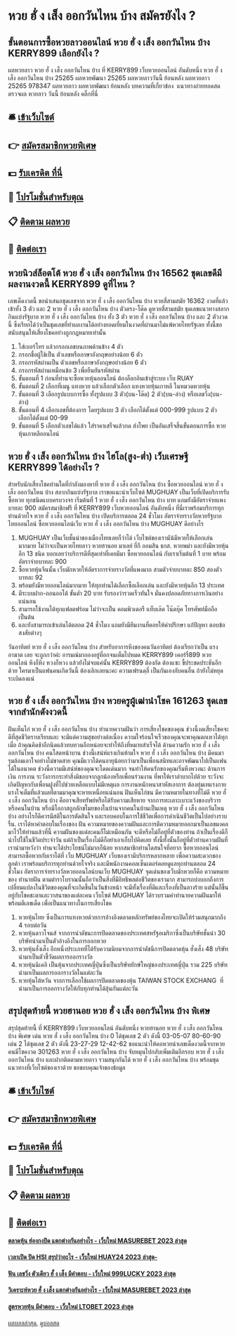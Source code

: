 # หวย ฮั่ ง เส็ง ออกวันไหน บ้าง สมัครยังไง ?
## ขั้นตอนการซื้อหวยลาวออนไลน์ หวย ฮั่ ง เส็ง ออกวันไหน บ้าง KERRY899 เลือกยังไง ?
ผลหวยลาว หวย ฮั่ ง เส็ง ออกวันไหน บ้าง ที่ KERRY899 เว็บหวยออนไลน์ อันดับหนึ่ง หวย ฮั่ ง เส็ง ออกวันไหน บ้าง 25265 ผลหวยพัฒนา 25265 ผลหวยลาววันนี้ ย้อนหลัง
ผลหวยลาว 25265 978347
 ผลหวยลาว ผลหวยพัฒนา ย้อนหลัง 
บทความที่เกี่ยวข้อง
 แนวทางถ่ายทอดสดตรวจผล หวยลาว วันนี้ ย้อนหลัง คลิ๊กที่นี่  

## 🛎 [เข้าเว็บไซต์](https://bit.ly/3BG5bNw)
## 👉 [สมัครสมาชิกหวยพิเศษ](https://bit.ly/3BG5bNw)
## 💵 [รับเครดิต ที่นี่](https://bit.ly/3C3mvgS)
## 👑 [โปรโมชั่นสำหรับตุณ](https://bit.ly/3C3mvgS)
## 📋 [ติดตาม ผลหวย](https://bit.ly/3C3mvgS)
## 📱 [ติดต่อเรา](https://bit.ly/3C3mvgS)

## หวยนิวส์ล็อตโต้ หวย ฮั่ ง เส็ง ออกวันไหน บ้าง 16562 ชุดเลขดีมีผลงานงวดนี้ KERRY899 ดูที่ไหน ?
เลขเด็ดงวดนี้ ขอนำเสนอชุดเลขจาก หวย ฮั่ ง เส็ง ออกวันไหน บ้าง หวยสี่สามสมัย 16362 งวดที่แล้วเข้าทั้ง 3 ตัว และ 2 หวย ฮั่ ง เส็ง ออกวันไหน บ้าง ตัวตรง-โต๊ด ดูหวยสี่สามสมัย ชุดเลขแนวทางสลากกินแบ่งรัฐบาล หวย ฮั่ ง เส็ง ออกวันไหน บ้าง ทั้ง 3 ตัว หวย ฮั่ ง เส็ง ออกวันไหน บ้าง และ 2 ตัวงวดนี้ ซึ่งเรียกได้ว่าเป็นชุดเลขที่ทำผลงานได้อย่างยอดเยี่ยมในงวดที่ผ่านมาไม่แพ้หวยไทยรัฐเลย ทั้งนี้ขอสนับสนุนให้เสี่ยงโชคอย่างถูกกฎหมายเท่านั้น
1. ใส่เบอร์โทร แล้วกรอกเลขบนภาพด้านข้าง 4 ตัว
2. กรอกชื่อผู้ใช้เป็น ตัวเลขหรือภาษาอังกฤษอย่างน้อย 6 ตัว
3. กรอกรหัสผ่านเป็น ตัวเลขหรือภาษาอังกฤษอย่างน้อย 6 ตัว
4. กรอกรหัสผ่านเหมือนข้อ 3 เพื่อยืนยันรหัสผ่าน
5. ขั้นตอนที่ 1 ก่อนที่ท่านจะซื้อหวยหุ้นออนไลน์ ต้องล็อกอินเข้าสู่ระบบ เว็บ RUAY
6. ขั้นตอนที่ 2 เลือกที่เมนู แทงหวย แล้วเลือกตัวเลือก แทงหวยหุ้นเกาหลี ในหมวดหวยหุ้น
7. ขั้นตอนที่ 3 เลือกรูปแบบการซื้อ ทั้งรูปแบบ 3 ตัว(บน-โต๊ด) 2 ตัว(บน-ล่าง) หรือเลขวิ่ง(บน-ล่าง)
8. ขั้นตอนที่ 4 เลือกเลขที่ต้องการ โดยรูปแบบ 3 ตัว เลือกได้ตั้งแต่ 000-999 รูปแบบ 2 ตัว เลือกได้ตั้งแต่ 00-99
9. ขั้นตอนที่ 5 เลือกตัวเลขได้แล้ว ใส่ราคาเสร็จแล้วกด ส่งโพย เป็นอันเสร็จสิ้นขั้นตอนการซื้อ หวยหุ้นเกาหลีออนไลน์

## หวย ฮั่ ง เส็ง ออกวันไหน บ้าง ไฮโล(สูง-ต่ำ) เว็บเศรษฐี KERRY899 ได้อย่างไร ?
สำหรับนักเสี่ยงโชคท่านใดที่กำลังมองหาที่ หวย ฮั่ ง เส็ง ออกวันไหน บ้าง ซื้อหวยออนไลน์ หวย ฮั่ ง เส็ง ออกวันไหน บ้าง สลากกินแบ่งรัฐบาล เราขอแนะนำเว็บไซต์ MUGHUAY เป็นเว็บที่เปิดบริการรับซื้อหวย ทุกชนิดแบบครบวงจร เริ่มต้นที่ 1 หวย ฮั่ ง เส็ง ออกวันไหน บ้าง บาท แถมยังมีอัตราจ่ายแพงบาทละ 900 สมัครสมาชิกฟรี ที่ KERRY899 เว็บหวยออนไลน์ อันดับหนึ่ง ที่นี่เราพร้อมบริการทุกท่านด้วยใจ หวย ฮั่ ง เส็ง ออกวันไหน บ้าง เปิดบริการตลอด 24 ชั่วโมง
อัตราจ่ายรางวัลหวยรัฐบาลไทยออนไลน์
ซื้อหวยออนไลน์เว็บ หวย ฮั่ ง เส็ง ออกวันไหน บ้าง MUGHUAY ดีอย่างไร
1. MUGHUAY เป็นเว็บชั้นนำของเมืองไทยเลยก็ว่าได้ เว็บไซต์ของเรานัน้มีหวยให้เลือกเล่นมากมาย ไม่ว่าจะเป็นหวยไทยลาว หวยฮานอย มาเลย์ ยี่กี ออมสิน ธกส. หวยพม่า และยังมีหวยหุ้นอีก 13 ชนิด บอกเลยว่าบริการดีที่สุดเท่าที่เคยมีมา ซื้อหวยออนไลน์ กับเราเริ่มต้นที่ 1 บาท พร้อมอัตราจ่ายบาทละ 900
2. ซื้อหวยหุ้นจีนนั้น เว็บมักหวยให้อัตราการจ่ายรางวัลที่แพงมาก สามตัวจ่ายบาทละ 850 สองตัวบาทละ 92
3. พร้อมยังมีหวยออนไลน์มากมาย ให้ทุกท่านได้เลือกซื้อเลือกเล่น และยังมีหวยหุ้นอีก 13 ประเทศ
4. มีระบบฝาก-ถอนออโต้ ขั้นต่ำ 20 บาท รับรองว่ารวดเร็วทันใจ มั่นคงปลอดภัยทางการเงินอย่างแน่นอน
5. สามารถใช้งานได้ทุกแฟลตฟร์อม ไม่ว่าจะเป็น คอมพิวเตอรื แท็บเล๊ต โน๊ตบุ๊ค โทรศัพท์มือถือเป็นต้น
6. และยังสามารถเข้าเล่นได้ตลอด 24 ชั่วโมง แถมยังมีทีมงานที่คอยให้คำปรึกษา แก้ปัญหา ตอบข้อสงสัยต่างๆ

วันอาทิตย์ หวย ฮั่ ง เส็ง ออกวันไหน บ้าง สำหรับอาการหึงของคนวันอาทิตย์ ต้องเรียกว่าเป็น แรงอาฆาต เลย จะถูกกว่าค่ะ อารมณ์มากองอยู่ที่อกจนเต็มไปหมด KERRY899 เคอร์รี่899 หวยออนไลน์ หึงก็หึง หวงก็หวง แล้วยังไม่จบแค่นั้น KERRY899 ต้องกัด ต้องแซะ ขี้ประชดประชันอีกด้วย ใครมาเป็นแฟนคนเกิดวันนี้ ต้องเลิกเลยนะคะ ความเฟรนดฺลี่ เป็นกันเองกับคนอื่น ถ้ายังไม่หยุดระเบิดลงแน่

## หวย ฮั่ ง เส็ง ออกวันไหน บ้าง หวยครูผู้เฒ่านำโชค 161263 ชุดเลขจากสำนักดังงวดนี้
ฝันเห็นไก่ หวย ฮั่ ง เส็ง ออกวันไหน บ้าง ทำนายความฝันว่า การเสี่ยงโชคของคุณ ช่วงนี้งดเสี่ยงโชคจะดีที่สุดชีวิตราบเรียบและ จะมีแต่ความสุขอย่างต่อเนื่อง ความใจร้อนใจเร็วของคุณจะพาคุณตกเหวได้ทุกเมื่อ ถ้าคุณคิดช้าอีกนิดแล้วทบทวนอีกหน่อยจะทำให้ถึงที่หมายสำเร็จได้
ด้านความรัก หวย ฮั่ ง เส็ง ออกวันไหน บ้าง คนโสดหน้าบาน ช่วงนี้เสน่ห์แรงเกินห้ามใจ หวย ฮั่ ง เส็ง ออกวันไหน บ้าง มีคนมารุมล้อมเอาใจอย่างไม่ขาดสาย คุณมีแววได้คนอายุน้อยกว่ามาเป็นเพื่อนสนิทและอาจพัฒนาไปเป็นแฟนได้ในอนาคต ช่วงนี้ความมีเสน่ห์ของคุณจะโดดเด่นมาก จนทำให้คนรักของคุณเริ่มหึงหวงนะ
ด้านการเงิน การงาน ระวังการกระทำสิ่งมิชอบจากลูกน้องหรือเพื่อนร่วมงาน ที่พาให้เราลำบากไปด้วย ระวังจะเกิดปัญหากับเพื่อนฝูงที่ไปช่วยเหลือแบบไม่มีเหตุผล การงานหนักหนาสาหัสเอาการ ต้องทุ่มเทแรงกายแรงใจเต็มที่แล้วผลที่ตามมาคุณจะหายเหนื่อยแน่นอน
ฝันเห็นไก่ชน มีความหมายในทางที่ไม่ดี หวย ฮั่ ง เส็ง ออกวันไหน บ้าง คืออาจเสียทรัพย์หรือได้รับความเสียหาย จากการทะเลาะเบาะแว้งของบริวารหรือคนในบ้าน หรือมีโอกาสถูกลักขโมยของในบ้านจากคนในบ้านเป็นเหตุ หวย ฮั่ ง เส็ง ออกวันไหน บ้าง อย่างไรก็ดีควรมีสติในการตัดสินใจ และรอบคอบในการใช้ชีวิตเพื่อการดำเนินชีวิตเป็นไปอย่างราบรื่น.
เราได้หาคำตอบในเรื่องของ ฝัน ความหมายของความฝันและการตีความหมายออกมาเป็นเลขมงคล มาไว้ให้ท่านแล้วที่นี้ ความฝันของแต่ละคนก็ไม่เหมือนกัน จะดีหรือไม่ก็อยู่ที่ตัวของท่าน ถ้าเป็นเรื่องดีก็นำไปใช้ในชีวิตประจำวัน แต่ถ้าเป็นเรื่องไม่ดีก็อย่าเอาเก็บไปคิดเลย ทั้งนี้ทั้งนั้นก็อยู่ที่ตัวท่านความฝันที่เรานำมาหวังว่า ท่านจะได้ประโยชน์ไม่มากก็น้อย
หากสมาชิกท่านใดสนใจที่อยาก ซื้อหวยออนไลน์ สามารถซื้อหวยกับเราได้ที่ เว็บ MUGHUAY เว็บของเรามีบริการหลากหลาย เพื่อความสะดวกของลูกค้า เราพร้อมบริการทุกท่านด้วยใจจริง และมีพนักงานคอลเซ็นเตอร์คอยดูแลทุกท่านตลอด 24 ชั่วโมง
อัตราการจ่ายรางวัลหวยออนไลน์บนเว็บ MUGHUAY
จุดเด่นของเว็บมักหวยก็คือ
ความหมายของ ทำนายฝัน ตามตำราโบราณนั้นถือว่าเป็นสิ่งที่มีอิทธิพลต่อชีวิตของเรามาก สามารถบ่งบอกถึงการเปลี่ยนแปลงในชีวิตของคุณที่จะเกิดขึ้นในวันข้างหน้า จะมีทั้งเรื่องที่ดีและเรื่องที่เป็นลางร้าย แต่นั้นก็ขึ้นอยู่กับโชคชะตาและวาสนาของแต่ละคน เว็บไซต์ MUGHUAY ได้รวบรวมคำทำนายความฝันมาให้พร้อมตีเลขเด็ด เพื่อเป็นแนวทางในการเสี่ยงโชค
1. หวยหุ้นไทย ซึ่งเป็นการแทงหวยด้วยการอ้างอิงตลาดหลักทรัพย์ของไทยจะเปิดให้ร่วมสนุกมากถึง 4 รอบต่อวัน
2. หวยหุ้นดาวโจนส์ จากการนำดัชนะการปิดตลาดของประเทศสหรัฐอเมริกาซึ่งเป็นบริษัทชั้นนำ 30 บริษัทนำมาเป็นตัวอ้างอิงในการออกหวย
3. หวยหุ้นฮั่งเส็ง อีกหนึ่งประเภทที่ได้รับความนิยมจากการนำดัชนีการปิดตลาดหุ้น ฮั่งเส็ง 48 บริษัท นำมาเป็นตัวชี้วัดผลการออกรางวัล
4. หวยหุ้นนิเคอิ เป็นหุ้นจากประเทศญี่ปุ่นซึ่งเป็นบริษัทยักษ์ใหญ่ของประเทศญี่ปุ่น รวม 225 บริษัท นำมาเป็นผลการออกรางวัลในแต่ละวัน
5. หวยหุ้นไต้หวัน จากการเลือกใช้ผลการปิดตลาดของหุ้น TAIWAN STOCK EXCHANG  ที่นำมาเป็นการออกรางวัลให้กับทุกท่านได้ลุ้นกันแต่ละวัน

## สรุปสุดท้ายนี้ หวยฮานอย หวย ฮั่ ง เส็ง ออกวันไหน บ้าง พิเศษ
สรุปสุดท้ายนี้ ที่ KERRY899 เว็บหวยออนไลน์ อันดับหนึ่ง หวยฮานอย หวย ฮั่ ง เส็ง ออกวันไหน บ้าง พิเศษ เด่น หวย ฮั่ ง เส็ง ออกวันไหน บ้าง 0 ได้ชุดเลข 2 ตัว ดังนี้
03-05-07
80-60-90
เด่น 2 ได้ชุดเลข 2 ตัว ดังนี้
23-27-29
12-42-62
ขอแนะนำให้คอหวยนำเลขเด็ดงวดนี้จากหวยคนมีโชคงวด 301263 หวย ฮั่ ง เส็ง ออกวันไหน บ้าง จับหมุนไปกลับเพิ่มเติมอีกรอบ หวย ฮั่ ง เส็ง ออกวันไหน บ้าง และฝากติดตามหวยลาว รวมสนุกกันได้ หวย ฮั่ ง เส็ง ออกวันไหน บ้าง พร้อมชุดแนวทางที่เว็บไซต์ของเราด้วย
ขอขอบคุณเจ้าของข้อมูล

## 🛎 [เข้าเว็บไซต์](https://bit.ly/3BG5bNw)
## 👉 [สมัครสมาชิกหวยพิเศษ](https://bit.ly/3BG5bNw)
## 💵 [รับเครดิต ที่นี่](https://bit.ly/3C3mvgS)
## 👑 [โปรโมชั่นสำหรับตุณ](https://bit.ly/3C3mvgS)
## 📋 [ติดตาม ผลหวย](https://bit.ly/3C3mvgS)
## 📱 [ติดต่อเรา](https://bit.ly/3C3mvgS)

#### [ตลาดหุ้น ฮ่องกงปิด แตกต่างกันอย่างไร - เว็บใหม่ MASUREBET 2023 ล่าสุด](https://atom.io/themes/ตลาดหุ้น%20ฮ่องกงปิด%20แตกต่างกันอย่างไร%20-%20เว็บใหม่%20masurebet%202023%20ล่าสุด)
#### [เวลาเปิด ปิด HSI สรุปว่าอะไร - เว็บใหม่ HUAY24 2023 ล่าสุด-](https://atom.io/themes/เวลาเปิด%20ปิด%20hsi%20สรุปว่าอะไร%20-%20เว็บใหม่%20huay24%202023%20ล่าสุด-)
#### [ฟัน เลขวิ่ง ตัวเดียว ฮั้ ง เส็ง มีคำตอบ - เว็บใหม่ 999LUCKY 2023 ล่าสุด](https://atom.io/themes/ฟัน%20เลขวิ่ง%20ตัวเดียว%20ฮั้%20ง%20เส็ง%20มีคำตอบ%20-%20เว็บใหม่%20999lucky%202023%20ล่าสุด)
#### [วิเคราะห์หวย ฮั่ ง เส็ง แตกต่างกันอย่างไร - เว็บใหม่ MASUREBET 2023 ล่าสุด](https://atom.io/themes/วิเคราะห์หวย%20ฮั่%20ง%20เส็ง%20แตกต่างกันอย่างไร%20-%20เว็บใหม่%20masurebet%202023%20ล่าสุด)
#### [สูตรหวยหุ้น มีคำตอบ - เว็บใหม่ LTOBET 2023 ล่าสุด](https://atom.io/themes/สูตรหวยหุ้น%20มีคำตอบ%20-%20เว็บใหม่%20ltobet%202023%20ล่าสุด)

[ผลบอลล่าสุด](https://siamsport.tv "ผลบอลล่าสุด"), [ดูบอลสด](https://siamsport.tv/ดูบอลสด "ดูบอลสด")